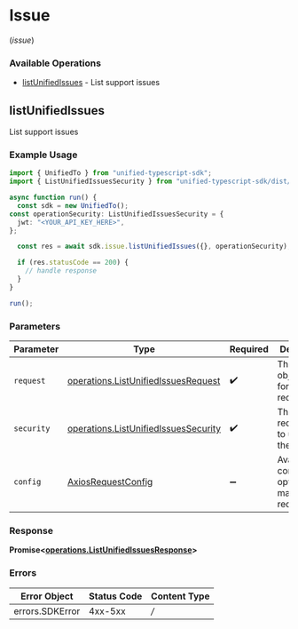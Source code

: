 # Issue
(*issue*)

### Available Operations

* [listUnifiedIssues](#listunifiedissues) - List support issues

## listUnifiedIssues

List support issues

### Example Usage

```typescript
import { UnifiedTo } from "unified-typescript-sdk";
import { ListUnifiedIssuesSecurity } from "unified-typescript-sdk/dist/sdk/models/operations";

async function run() {
  const sdk = new UnifiedTo();
const operationSecurity: ListUnifiedIssuesSecurity = {
  jwt: "<YOUR_API_KEY_HERE>",
};

  const res = await sdk.issue.listUnifiedIssues({}, operationSecurity);

  if (res.statusCode == 200) {
    // handle response
  }
}

run();
```

### Parameters

| Parameter                                                                                        | Type                                                                                             | Required                                                                                         | Description                                                                                      |
| ------------------------------------------------------------------------------------------------ | ------------------------------------------------------------------------------------------------ | ------------------------------------------------------------------------------------------------ | ------------------------------------------------------------------------------------------------ |
| `request`                                                                                        | [operations.ListUnifiedIssuesRequest](../../sdk/models/operations/listunifiedissuesrequest.md)   | :heavy_check_mark:                                                                               | The request object to use for the request.                                                       |
| `security`                                                                                       | [operations.ListUnifiedIssuesSecurity](../../sdk/models/operations/listunifiedissuessecurity.md) | :heavy_check_mark:                                                                               | The security requirements to use for the request.                                                |
| `config`                                                                                         | [AxiosRequestConfig](https://axios-http.com/docs/req_config)                                     | :heavy_minus_sign:                                                                               | Available config options for making requests.                                                    |


### Response

**Promise<[operations.ListUnifiedIssuesResponse](../../sdk/models/operations/listunifiedissuesresponse.md)>**
### Errors

| Error Object    | Status Code     | Content Type    |
| --------------- | --------------- | --------------- |
| errors.SDKError | 4xx-5xx         | */*             |

